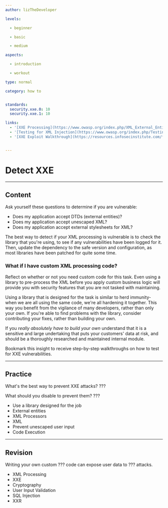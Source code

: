 ```yaml
---
author: lizTheDeveloper

levels:

  - beginner

  - basic

  - medium

aspects:

  - introduction

  - workout

type: normal

category: how to


standards:
  security.xxe.0: 10
  security.xxe.1: 10

links:
  - '[XXE Processing](https://www.owasp.org/index.php/XML_External_Entity_(XXE)_Processing)'
  - '[Testing for XML Injection](https://www.owasp.org/index.php/Testing_for_XML_Injection_(OTG-INPVAL-008))'
  - '[XXE Exploit Walkthrough](https://resources.infosecinstitute.com/finding-and-exploiting-xxe-xml-external-entities-injection/#gref)'


---
```


# Detect XXE

---
## Content

Ask yourself these questions to determine if you are vulnerable:

- Does my application accept DTDs (external entities)?
- Does my application accept unescaped XML?
- Does my application accept external stylesheets for XML?


The best way to detect if your XML processing is vulnerable is to check the library that you're using, to see if any vulnerabilities have been logged for it. Then, update the dependency to the safe version and configuration, as most libraries have been patched for quite some time.

### What if I have custom XML processing code?

Reflect on whether or not you need custom code for this task. Even using a library to pre-process the XML before you apply custom business logic will provide you with security features that you are not tasked with maintaining.

Using a library that is designed for the task is similar to herd immunity- when we are all using the same code, we're all hardening it together. This way you benefit from the vigilance of many developers, rather than only your own. If you're able to find problems with the library, consider contributing your fixes, rather than building your own.

If you _really absolutely have to build your own_ understand that it is a sensitive and large undertaking that puts your customers' data at risk, and should be a thoroughly researched and maintained internal module.

Bookmark this insight to receive step-by-step walkthroughs on how to test for XXE vulnerabilities.

---
## Practice

What's the best way to prevent XXE attacks?
???

What should you disable to prevent them?
???

* Use a library designed for the job
* External entities
* XML Processors
* XML
* Prevent unescaped user input
* Code Execution

---
## Revision

Writing your own custom ??? code can expose user data to ??? attacks.

* XML Processing
* XXE
* Cryptography
* User Input Validation
* SQL Injection
* XXR
